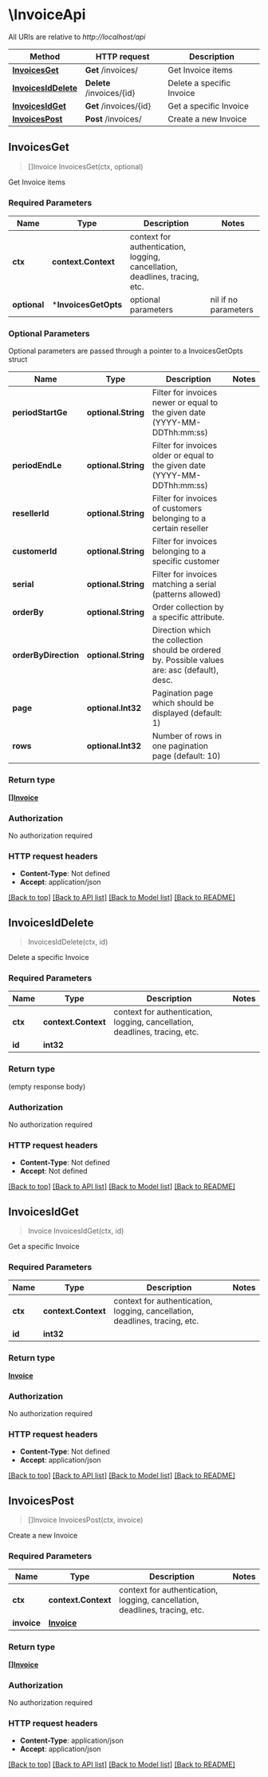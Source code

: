 # \InvoiceApi

All URIs are relative to *http://localhost/api*

Method | HTTP request | Description
------------- | ------------- | -------------
[**InvoicesGet**](InvoiceApi.md#InvoicesGet) | **Get** /invoices/ | Get Invoice items
[**InvoicesIdDelete**](InvoiceApi.md#InvoicesIdDelete) | **Delete** /invoices/{id} | Delete a specific Invoice
[**InvoicesIdGet**](InvoiceApi.md#InvoicesIdGet) | **Get** /invoices/{id} | Get a specific Invoice
[**InvoicesPost**](InvoiceApi.md#InvoicesPost) | **Post** /invoices/ | Create a new Invoice



## InvoicesGet

> []Invoice InvoicesGet(ctx, optional)

Get Invoice items

### Required Parameters


Name | Type | Description  | Notes
------------- | ------------- | ------------- | -------------
**ctx** | **context.Context** | context for authentication, logging, cancellation, deadlines, tracing, etc.
 **optional** | ***InvoicesGetOpts** | optional parameters | nil if no parameters

### Optional Parameters

Optional parameters are passed through a pointer to a InvoicesGetOpts struct


Name | Type | Description  | Notes
------------- | ------------- | ------------- | -------------
 **periodStartGe** | **optional.String**| Filter for invoices newer or equal to the given date (YYYY-MM-DDThh:mm:ss) | 
 **periodEndLe** | **optional.String**| Filter for invoices older or equal to the given date (YYYY-MM-DDThh:mm:ss) | 
 **resellerId** | **optional.String**| Filter for invoices of customers belonging to a certain reseller | 
 **customerId** | **optional.String**| Filter for invoices belonging to a specific customer | 
 **serial** | **optional.String**| Filter for invoices matching a serial (patterns allowed) | 
 **orderBy** | **optional.String**| Order collection by a specific attribute. | 
 **orderByDirection** | **optional.String**| Direction which the collection should be ordered by. Possible values are: asc (default), desc. | 
 **page** | **optional.Int32**| Pagination page which should be displayed (default: 1) | 
 **rows** | **optional.Int32**| Number of rows in one pagination page (default: 10) | 

### Return type

[**[]Invoice**](Invoice.md)

### Authorization

No authorization required

### HTTP request headers

- **Content-Type**: Not defined
- **Accept**: application/json

[[Back to top]](#) [[Back to API list]](../README.md#documentation-for-api-endpoints)
[[Back to Model list]](../README.md#documentation-for-models)
[[Back to README]](../README.md)


## InvoicesIdDelete

> InvoicesIdDelete(ctx, id)

Delete a specific Invoice

### Required Parameters


Name | Type | Description  | Notes
------------- | ------------- | ------------- | -------------
**ctx** | **context.Context** | context for authentication, logging, cancellation, deadlines, tracing, etc.
**id** | **int32**|  | 

### Return type

 (empty response body)

### Authorization

No authorization required

### HTTP request headers

- **Content-Type**: Not defined
- **Accept**: Not defined

[[Back to top]](#) [[Back to API list]](../README.md#documentation-for-api-endpoints)
[[Back to Model list]](../README.md#documentation-for-models)
[[Back to README]](../README.md)


## InvoicesIdGet

> Invoice InvoicesIdGet(ctx, id)

Get a specific Invoice

### Required Parameters


Name | Type | Description  | Notes
------------- | ------------- | ------------- | -------------
**ctx** | **context.Context** | context for authentication, logging, cancellation, deadlines, tracing, etc.
**id** | **int32**|  | 

### Return type

[**Invoice**](Invoice.md)

### Authorization

No authorization required

### HTTP request headers

- **Content-Type**: Not defined
- **Accept**: application/json

[[Back to top]](#) [[Back to API list]](../README.md#documentation-for-api-endpoints)
[[Back to Model list]](../README.md#documentation-for-models)
[[Back to README]](../README.md)


## InvoicesPost

> []Invoice InvoicesPost(ctx, invoice)

Create a new Invoice

### Required Parameters


Name | Type | Description  | Notes
------------- | ------------- | ------------- | -------------
**ctx** | **context.Context** | context for authentication, logging, cancellation, deadlines, tracing, etc.
**invoice** | [**Invoice**](Invoice.md)|  | 

### Return type

[**[]Invoice**](Invoice.md)

### Authorization

No authorization required

### HTTP request headers

- **Content-Type**: application/json
- **Accept**: application/json

[[Back to top]](#) [[Back to API list]](../README.md#documentation-for-api-endpoints)
[[Back to Model list]](../README.md#documentation-for-models)
[[Back to README]](../README.md)

